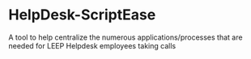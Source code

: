 # HelpDesk-ScriptEase
A tool to help centralize the numerous applications/processes that are needed for LEEP Helpdesk employees taking calls
